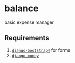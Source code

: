 # balance
basic expense manager

## Requirements
1. [`django-bootstrap4`](https://github.com/zostera/django-bootstrap4) for forms
1. [`django-money`](https://github.com/django-money/django-money/)
